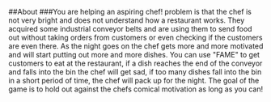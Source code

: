 ##About
###You are helping an aspiring chef! problem is that the chef is not very bright and does not understand how a restaurant works. They acquired some industrial conveyor belts and are using them to send food out without taking orders from customers or even checking if the customers are even there. As the night goes on the chef gets more and more motivated and will start putting out more and more dishes.
You can use "FAME" to get customers to eat at the restaurant, if a dish reaches the end of the conveyor and falls into the bin the chef will get sad, if too many dishes fall into the bin in a short period of time, the chef will pack up for the night.
The goal of the game is to hold out against the chefs comical motivation as long as you can!
